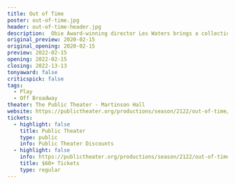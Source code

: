 ```yaml
---
title: Out of Time
poster: out-of-time.jpg
header: out-of-time-header.jpg
description:  Obie Award-winning director Les Waters brings a collection of brand-new monologues by five award-winning Asian American playwrights, performed by an ensemble of actors all over the age of 60.
original_preview: 2020-02-15
original_opening: 2020-02-15
preview: 2022-02-15
opening: 2022-02-15
closing: 2022-13-13
tonyaward: false
criticspick: false
tags: 
  - Play
  - Off Broadway
theater: The Public Theater - Martinson Hall
website: https://publictheater.org/productions/season/2122/out-of-time/
tickets:
  - highlight: false
    title: Public Theater
    type: public
    info: Public Theater Discounts
  - highlight: false
    info: https://publictheater.org/productions/season/2122/out-of-time/
    title: $60+ Tickets
    type: regular
---
```

